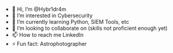 - 👋 Hi, I’m @Hybr1dr4m
- 👀 I’m interested in Cybersecurity
- 🌱 I’m currently learning Python, SIEM Tools, etc
- 💞️ I’m looking to collaborate on (skills not proficient enough yet)
- 📫 How to reach me LinkedIn
- ⚡ Fun fact: Astrophotographer

<!---
Hybr1dr4m/Hybr1dr4m is a ✨ special ✨ repository because its `README.md` (this file) appears on your GitHub profile.
You can click the Preview link to take a look at your changes.
--->
